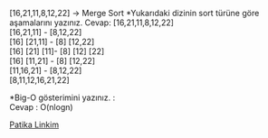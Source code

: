 [16,21,11,8,12,22] -> Merge Sort
*Yukarıdaki dizinin sort türüne göre aşamalarını yazınız.
Cevap:
                [16,21,11,8,12,22]    
            [16,21,11]  -   [8,12,22]    
           [16] [21,11] -  [8] [12,22]    
         [16]  [21] [11]- [8] [12] [22]    
         [16]   [11,21] - [8]  [12,22]    
            [11,16,21]  -  [8,12,22]    
                [8,11,12,16,21,22]     

*Big-O gösterimini yazınız.  :  
Cevap : O(nlogn)

[Patika Linkim](https://app.patika.dev/irnasizirum)